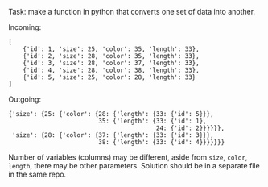 Task: make a function in python that converts one set of data into another.

Incoming:
```
[
    {'id': 1, 'size': 25, 'color': 35, 'length': 33},
    {'id': 2, 'size': 28, 'color': 35, 'length': 33},
    {'id': 3, 'size': 28, 'color': 37, 'length': 33},
    {'id': 4, 'size': 28, 'color': 38, 'length': 33},
    {'id': 5, 'size': 25, 'color': 28, 'length': 33}
]
```

Outgoing:
```
{'size': {25: {'color': {28: {'length': {33: {'id': 5}}},
                         35: {'length': {33: {'id': 1},
                                         24: {'id': 2}}}}}},
 'size': {28: {'color': {37: {'length': {33: {'id': 3}}},
                         38: {'length': {33: {'id': 4}}}}}}}
```

Number of variables (columns) may be different, aside from `size`, `color`, `length`, there may be other parameters.
Solution should be in a separate file in the same repo.
